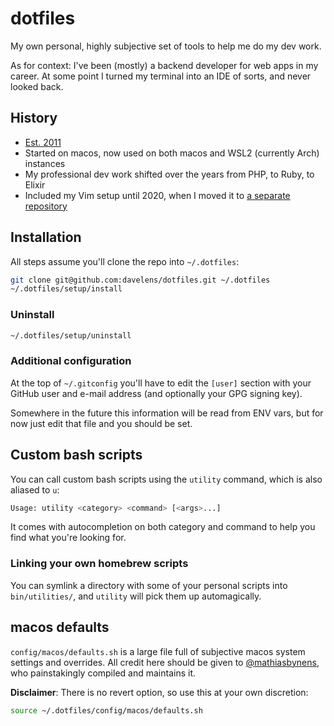 # dotfiles

My own personal, highly subjective set of tools to help me do my dev work.

As for context: I've been (mostly) a backend developer for web apps in my career. At some point I turned my terminal into an IDE of sorts, and never looked back.

## History
* [Est. 2011](https://github.com/davelens/dotfiles/commits/master/?since=2011-05-27&until=2011-05-31)
* Started on macos, now used on both macos and WSL2 (currently Arch) instances
* My professional dev work shifted over the years from PHP, to Ruby, to Elixir
* Included my Vim setup until 2020, when I moved it to [a separate repository](https://github.com/davelens/dotvim)

## Installation
All steps assume you'll clone the repo into `~/.dotfiles`:
```bash
git clone git@github.com:davelens/dotfiles.git ~/.dotfiles
~/.dotfiles/setup/install
```

### Uninstall
```bash
~/.dotfiles/setup/uninstall
```

### Additional configuration
At the top of `~/.gitconfig` you'll have to edit the `[user]` section with your GitHub user and e-mail address (and optionally your GPG signing key).

Somewhere in the future this information will be read from ENV vars, but for now just edit that file and you should be set.

## Custom bash scripts
You can call custom bash scripts using the `utility` command, which is also aliased to `u`:
```bash
Usage: utility <category> <command> [<args>...]
```
It comes with autocompletion on both category and command to help you find what you're looking for.

### Linking your own homebrew scripts
You can symlink a directory with some of your personal scripts into `bin/utilities/`, and `utility` will pick them up automagically.

## macos defaults
`config/macos/defaults.sh` is a large file full of subjective macos system settings and overrides. All credit here should be given to [@mathiasbynens](https://mths.be/macos), who painstakingly compiled and maintains it.

**Disclaimer**: There is no revert option, so use this at your own discretion:

```bash
source ~/.dotfiles/config/macos/defaults.sh
```

